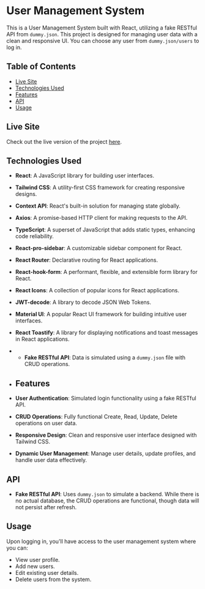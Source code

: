 # User Management System

This is a User Management System built with React, utilizing a fake RESTful API from `dummy.json`. This project is designed for managing user data with a clean and responsive UI. You can choose any user from `dummy.json/users` to log in.

## Table of Contents
- [Live Site](#live-site)
- [Technologies Used](#technologies-used)
- [Features](#features)
- [API](#API)
- [Usage](#Usage)

## Live Site
Check out the live version of the project [here](https://user-management-system-4.vercel.app).

## Technologies Used

- **React**: A JavaScript library for building user interfaces.
- **Tailwind CSS**: A utility-first CSS framework for creating responsive designs.
- **Context API**: React's built-in solution for managing state globally.
- **Axios**: A promise-based HTTP client for making requests to the API.
- **TypeScript**: A superset of JavaScript that adds static types, enhancing code reliability.
- **React-pro-sidebar**: A customizable sidebar component for React.
- **React Router**: Declarative routing for React applications.
- **React-hook-form**: A performant, flexible, and extensible form library for React.
- **React Icons**: A collection of popular icons for React applications.
- **JWT-decode**: A library to decode JSON Web Tokens.
- **Material UI**: A popular React UI framework for building intuitive user interfaces.
- **React Toastify**: A library for displaying notifications and toast messages in React applications.
- - **Fake RESTful API**: Data is simulated using a `dummy.json` file with CRUD operations.

- ## Features

- **User Authentication**: Simulated login functionality using a fake RESTful API.
- **CRUD Operations**: Fully functional Create, Read, Update, Delete operations on user data.
- **Responsive Design**: Clean and responsive user interface designed with Tailwind CSS.
- **Dynamic User Management**: Manage user details, update profiles, and handle user data effectively.

## API

- **Fake RESTful API**: Uses `dummy.json` to simulate a backend. While there is no actual database, the CRUD operations are functional, though data will not persist after refresh.

## Usage

Upon logging in, you'll have access to the user management system where you can:

- View user profile.
- Add new users.
- Edit existing user details.
- Delete users from the system.
